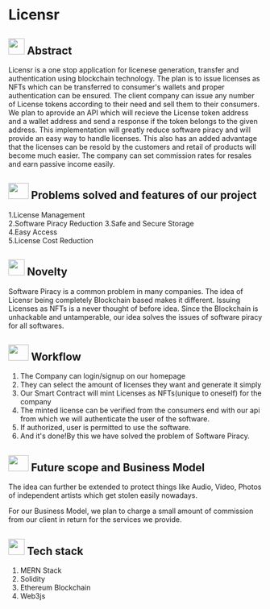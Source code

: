 # Licensr

## <img src="https://cdn.iconscout.com/icon/free/png-256/idea-1618744-1372450.png" width="32" height="32"> Abstract
Licensr is a one stop application for licenese generation, transfer and authentication using blockchain technology. The plan is to issue licenses as NFTs which can be transferred to consumer's wallets and proper authentication can be ensured. The client company can issue any number of License tokens according to their need and sell them to their consumers. We plan to aprovide an API which will recieve the License token address and a wallet address and send a response if the token belongs to the given address. This implementation will greatly reduce software piracy and will provide an easy way to handle licenses. This also has an added advantage that the licenses can be resold by the customers and retail of products will become much easier. The company can set commission rates for resales and earn passive income easily.

## <img src="https://www.pinclipart.com/picdir/big/352-3523258_implementation-icon-implementation-mechanism-vector-clipart.png" width="40" height="32"> Problems solved and features of our project
1.License Management  
2.Software Piracy Reduction
3.Safe and Secure Storage  
4.Easy Access  
5.License Cost Reduction  

## <img src="https://noveltypharma.eu/wp-content/uploads/2020/10/icon_novel_ingredients.png" width="32" height="32"> Novelty
Software Piracy is a common problem in many companies. The idea of Licensr being completely Blockchain based makes it different.
Issuing Licenses as NFTs is a never thought of before idea.
Since the Blockchain is unhackable and untamperable, our idea solves the issues of software piracy for all softwares.

## <img src="https://icons-for-free.com/iconfiles/png/512/workflow-131964753379858822.png" width="40" height="32"> Workflow
1. The Company can login/signup on our homepage
2. They can select the amount of licenses they want and generate it simply
3. Our Smart Contract will mint Licenses as NFTs(unique to oneself) for the company
4. The minted license can be verified from the consumers end with our api from which we will authenticate the user of the software.
5. If authorized, user is permitted to use the software.
6. And it's done!By this we have solved the problem of Software Piracy.

## <img src="https://www.starface.com/wp-content/uploads/2017/05/STARFACE_Comfortphoning_Zukunftssicher-Icon-350-1.png" width="40" height="32"> Future scope and Business Model
The idea can further be extended to protect things like Audio, Video, Photos of independent artists which get stolen easily nowadays.

For our Business Model, we plan to charge a small amount of commission from our client in return for the services we provide.

## <img src="https://techstackapps.com/media/2019/11/TechStackApps-logo-icon.png" width="32" height="32"> Tech stack
1. MERN Stack
2. Solidity
3. Ethereum Blockchain
4. Web3js
